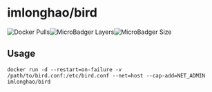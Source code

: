 # imlonghao/bird

![Docker Pulls](https://img.shields.io/docker/pulls/imlonghao/bird.svg)![MicroBadger Layers](https://img.shields.io/microbadger/layers/imlonghao/bird.svg)![MicroBadger Size](https://img.shields.io/microbadger/image-size/imlonghao/bird.svg)

## Usage

```
docker run -d --restart=on-failure -v /path/to/bird.conf:/etc/bird.conf --net=host --cap-add=NET_ADMIN imlonghao/bird
```
